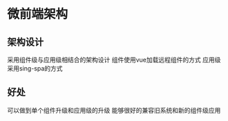 # 微前端架构
## 架构设计
采用组件级与应用级相结合的架构设计
组件使用vue加载远程组件的方式
应用级采用sing-spa的方式

## 好处
可以做到单个组件升级和应用级的升级
能够很好的兼容旧系统和新的组件级应用